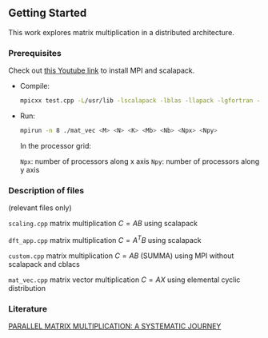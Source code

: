 
<!-- GETTING STARTED -->
## Getting Started

This work explores matrix multiplication in a distributed architecture.


### Prerequisites


Check out [this Youtube link](https://www.youtube.com/watch?v=Jgvoks1RWB0) to install MPI and scalapack.


* Compile:

  ```sh
  mpicxx test.cpp -L/usr/lib -lscalapack -lblas -llapack -lgfortran -o matmul
  ```

* Run:

  ```sh
  mpirun -n 8 ./mat_vec <M> <N> <K> <Mb> <Nb> <Npx> <Npy>
  ```

   In the processor grid:

  `Npx`: number of processors along x axis
  `Npy`: number of processors along y axis

### Description of files 

(relevant files only)

`scaling.cpp` matrix multiplication $`C = AB`$ using scalapack

`dft_app.cpp` matrix multiplication $`C = A^{T}B`$ using  scalapack

`custom.cpp` matrix multiplication $`C = AB`$  (SUMMA) using MPI without scalapack and cblacs

`mat_vec.cpp` matrix vector multiplication $`C = AX`$ using elemental cyclic distribution 

### Literature


[PARALLEL MATRIX MULTIPLICATION: A SYSTEMATIC JOURNEY](https://www.cs.utexas.edu/users/flame/pubs/2D3DFinal.pdf)
